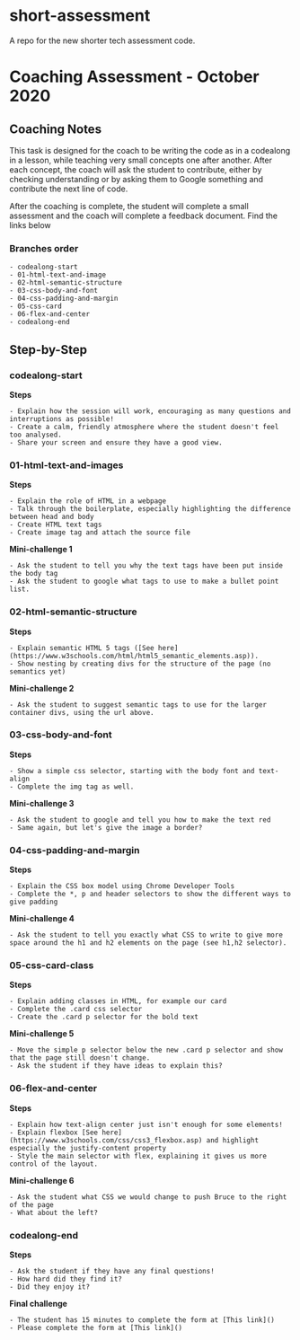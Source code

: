 # short-assessment
A repo for the new shorter tech assessment code.
# Coaching Assessment - October 2020

## Coaching Notes

This task is designed for the coach to be writing the code as in a codealong in a lesson, while teaching very small concepts one after another. After each concept, the coach will ask the student to contribute, either by checking understanding or by asking them to Google something and contribute the next line of code.

After the coaching is complete, the student will complete a small assessment and the coach will complete a feedback document. Find the links below

### Branches order

    - codealong-start
    - 01-html-text-and-image
    - 02-html-semantic-structure
    - 03-css-body-and-font
    - 04-css-padding-and-margin
    - 05-css-card
    - 06-flex-and-center
    - codealong-end

## Step-by-Step

### codealong-start

**Steps**

    - Explain how the session will work, encouraging as many questions and interruptions as possible!
    - Create a calm, friendly atmosphere where the student doesn't feel too analysed.
    - Share your screen and ensure they have a good view.

### 01-html-text-and-images

**Steps**

    - Explain the role of HTML in a webpage
    - Talk through the boilerplate, especially highlighting the difference between head and body
    - Create HTML text tags
    - Create image tag and attach the source file

**Mini-challenge 1**

    - Ask the student to tell you why the text tags have been put inside the body tag
    - Ask the student to google what tags to use to make a bullet point list.

### 02-html-semantic-structure

**Steps**

    - Explain semantic HTML 5 tags ([See here](https://www.w3schools.com/html/html5_semantic_elements.asp)).
    - Show nesting by creating divs for the structure of the page (no semantics yet)

**Mini-challenge 2**

    - Ask the student to suggest semantic tags to use for the larger container divs, using the url above.

### 03-css-body-and-font

**Steps**

    - Show a simple css selector, starting with the body font and text-align
    - Complete the img tag as well.

**Mini-challenge 3**

    - Ask the student to google and tell you how to make the text red
    - Same again, but let's give the image a border?

### 04-css-padding-and-margin

**Steps**

    - Explain the CSS box model using Chrome Developer Tools
    - Complete the *, p and header selectors to show the different ways to give padding

**Mini-challenge 4**

    - Ask the student to tell you exactly what CSS to write to give more space around the h1 and h2 elements on the page (see h1,h2 selector).
  
### 05-css-card-class

**Steps**

    - Explain adding classes in HTML, for example our card
    - Complete the .card css selector
    - Create the .card p selector for the bold text

**Mini-challenge 5**

    - Move the simple p selector below the new .card p selector and show that the page still doesn't change.
    - Ask the student if they have ideas to explain this?

### 06-flex-and-center

**Steps**

    - Explain how text-align center just isn't enough for some elements!
    - Explain flexbox [See here](https://www.w3schools.com/css/css3_flexbox.asp) and highlight especially the justify-content property
    - Style the main selector with flex, explaining it gives us more control of the layout.

**Mini-challenge 6**

    - Ask the student what CSS we would change to push Bruce to the right of the page
    - What about the left?

### codealong-end

**Steps**

    - Ask the student if they have any final questions!
    - How hard did they find it? 
    - Did they enjoy it?

**Final challenge**

    - The student has 15 minutes to complete the form at [This link]()
    - Please complete the form at [This link]()
